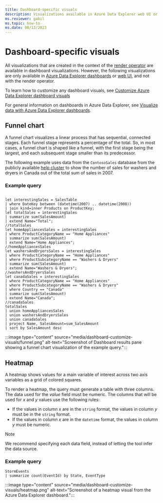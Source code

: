 ```yaml
---
title: Dashboard-specific visuals
description: Visualizations available in Azure Data Explorer web UI or dashboards
ms.reviewer: gabil
ms.topic: how-to
ms.date: 08/13/2023
---
```

# Dashboard-specific visuals

All visualizations that are created in the context of the [render operator](kusto/query/render-operator.md) are available in dashboard visualizations. However, the following visualizations are only available in [Azure Data Explorer dashboards](azure-data-explorer-dashboards.md) or [web UI](add-query-visualization.md), and not with the render operator.

To learn how to customize any dashboard visuals, see [Customize Azure Data Explorer dashboard visuals](dashboard-customize-visuals.md)

For general information on dashboards in Azure Data Explorer, see [Visualize data with Azure Data Explorer dashboards](azure-data-explorer-dashboards.md).

## Funnel chart

A funnel chart visualizes a linear process that has sequential, connected stages. Each funnel stage represents a percentage of the total. So, in most cases, a funnel chart is shaped like a funnel, with the first stage being the largest, and each subsequent stage smaller than its predecessor.

The following example uses data from the `ContosoSales` database from the publicly available [help cluster](https://dataexplorer.azure.com/clusters/help) to show the number of sales for washers and dryers in Canada out of the total sum of sales in 2007.

### Example query

```kusto

let interestingSales = SalesTable
| where DateKey between (datetime(2007) .. datetime(2008))
| join kind=inner Products on ProductKey;
let totalSales = interestingSales
| summarize sum(SalesAmount)
| extend Name="Total";
//totalSales
let homeAppliancesSales = interestingSales
| where ProductCategoryName == "Home Appliances"
| summarize sum(SalesAmount)
| extend Name="Home Appliances";
//homeAppliancesSales
let washersAndDryersSales = interestingSales
| where ProductCategoryName == "Home Appliances"
| where ProductSubcategoryName == "Washers & Dryers"
| summarize sum(SalesAmount)
| extend Name="Washers & Dryers";
//washersAndDryersSales
let canadaSales = interestingSales
| where ProductCategoryName == "Home Appliances"
| where ProductSubcategoryName == "Washers & Dryers"
| where Country == "Canada"
| summarize sum(SalesAmount)
| extend Name="Canada";
//canadaSales
totalSales
| union homeAppliancesSales
| union washersAndDryersSales
| union canadaSales
| project Name, SalesAmount=sum_SalesAmount
| sort by SalesAmount desc
```

:::image type="content" source="media/dashboard-customize-visuals/funnel.png" alt-text="Screenshot of Dashboard results pane showing a funnel chart visualization of the example query.":::

## Heatmap

A heatmap shows values for a main variable of interest across two axis variables as a grid of colored squares.

To render a heatmap, the query must generate a table with three columns. The data used for the *value* field must be numeric. The columns that will be used for *x* and *y* values use the following rules:

- If the values in column *x* are in the `string` format, the values in column *y* must be in the `string` format.
- If the values in column *x* are in the `datetime` format, the values in column *y* must be numeric.

> [!NOTE]
> We recommend specifying each data field, instead of letting the tool infer the data source.

### Example query

```kusto
StormEvents
| summarize count(EventId) by State, EventType
```

:::image type="content" source="media/dashboard-customize-visuals/heatmap.png" alt-text="Screenshot of a heatmap visual from the Azure Data Explorer dashboard.":::
